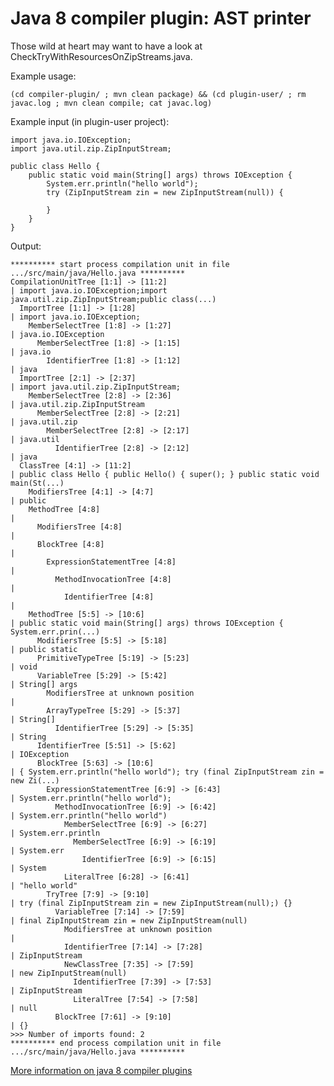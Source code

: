 Java 8 compiler plugin: AST printer
===================================

Those wild at heart may want to have a look at CheckTryWithResourcesOnZipStreams.java.

Example usage:

    (cd compiler-plugin/ ; mvn clean package) && (cd plugin-user/ ; rm javac.log ; mvn clean compile; cat javac.log)
    
Example input (in plugin-user project):
    
    import java.io.IOException;
    import java.util.zip.ZipInputStream;
    
    public class Hello {
        public static void main(String[] args) throws IOException {
            System.err.println("hello world");
            try (ZipInputStream zin = new ZipInputStream(null)) {
    
            }
        }
    }

Output:

    ********** start process compilation unit in file .../src/main/java/Hello.java **********
    CompilationUnitTree [1:1] -> [11:2]                                              | import java.io.IOException;import java.util.zip.ZipInputStream;public class(...)
      ImportTree [1:1] -> [1:28]                                                     | import java.io.IOException;
        MemberSelectTree [1:8] -> [1:27]                                             | java.io.IOException
          MemberSelectTree [1:8] -> [1:15]                                           | java.io
            IdentifierTree [1:8] -> [1:12]                                           | java
      ImportTree [2:1] -> [2:37]                                                     | import java.util.zip.ZipInputStream;
        MemberSelectTree [2:8] -> [2:36]                                             | java.util.zip.ZipInputStream
          MemberSelectTree [2:8] -> [2:21]                                           | java.util.zip
            MemberSelectTree [2:8] -> [2:17]                                         | java.util
              IdentifierTree [2:8] -> [2:12]                                         | java
      ClassTree [4:1] -> [11:2]                                                      | public class Hello { public Hello() { super(); } public static void main(St(...)
        ModifiersTree [4:1] -> [4:7]                                                 | public 
        MethodTree [4:8]                                                             | 
          ModifiersTree [4:8]                                                        | 
          BlockTree [4:8]                                                            | 
            ExpressionStatementTree [4:8]                                            | 
              MethodInvocationTree [4:8]                                             | 
                IdentifierTree [4:8]                                                 | 
        MethodTree [5:5] -> [10:6]                                                   | public static void main(String[] args) throws IOException { System.err.prin(...)
          ModifiersTree [5:5] -> [5:18]                                              | public static 
          PrimitiveTypeTree [5:19] -> [5:23]                                         | void
          VariableTree [5:29] -> [5:42]                                              | String[] args
            ModifiersTree at unknown position                                        | 
            ArrayTypeTree [5:29] -> [5:37]                                           | String[]
              IdentifierTree [5:29] -> [5:35]                                        | String
          IdentifierTree [5:51] -> [5:62]                                            | IOException
          BlockTree [5:63] -> [10:6]                                                 | { System.err.println("hello world"); try (final ZipInputStream zin = new Zi(...)
            ExpressionStatementTree [6:9] -> [6:43]                                  | System.err.println("hello world");
              MethodInvocationTree [6:9] -> [6:42]                                   | System.err.println("hello world")
                MemberSelectTree [6:9] -> [6:27]                                     | System.err.println
                  MemberSelectTree [6:9] -> [6:19]                                   | System.err
                    IdentifierTree [6:9] -> [6:15]                                   | System
                LiteralTree [6:28] -> [6:41]                                         | "hello world"
            TryTree [7:9] -> [9:10]                                                  | try (final ZipInputStream zin = new ZipInputStream(null);) {}
              VariableTree [7:14] -> [7:59]                                          | final ZipInputStream zin = new ZipInputStream(null)
                ModifiersTree at unknown position                                    | 
                IdentifierTree [7:14] -> [7:28]                                      | ZipInputStream
                NewClassTree [7:35] -> [7:59]                                        | new ZipInputStream(null)
                  IdentifierTree [7:39] -> [7:53]                                    | ZipInputStream
                  LiteralTree [7:54] -> [7:58]                                       | null
              BlockTree [7:61] -> [9:10]                                             | {}
    >>> Number of imports found: 2
    ********** end process compilation unit in file .../src/main/java/Hello.java **********


[More information on java 8 compiler plugins](http://techbitsfromsridhar.blogspot.no/2013/02/java-compiler-plug-ins-in-java-8-use.html)


